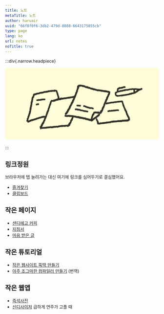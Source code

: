 ```yaml
---
title: 노트
metaTitle: 노트
author: haruair
uuid: "66f8f0f6-3db2-479d-8088-6643175855cb"
type: page
lang: ko
url: notes
noTitle: true
---
```


:::div{.narrow.headpiece}

![노트](note.webp)

:::

<h2 class="subtitle">링크정원</h2>

브라우저에 탭 늘려가는 대신 여기에 링크를 심어두기로 결심했어요.

  - [즐겨찾기](/ko/bookmarks/)
  - [클립보드](/ko/clipboard/)

<h2 class="subtitle">작은 페이지</h2>

- [샌디에고 커피](/ko/sd/coffee/)
- [지침서](/ko/guidance/)
- [마음 받은 글](/ko/liked/)

<h2 class="subtitle">작은 튜토리얼</h2>

- [작은 웹사이트 뚝딱 만들기](/ko/how-to/tiny-website/)
- [아주 조그마한 컴파일러 만들기](/ko/post/the-super-tiny-compiler/) (번역)


<h2 class="subtitle">작은 웹앱</h2>

- [즉석사진](/ko/photobooth/)
- [신디사이저](/ko/synth/) 급하게 연주가 고플 때

